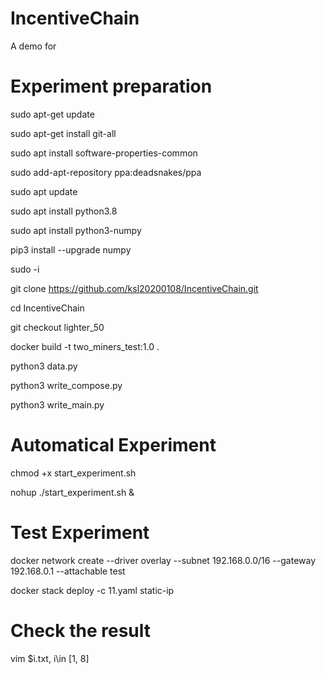 # IncentiveChain
A demo for

# Experiment preparation
sudo apt-get update

sudo apt-get install git-all

sudo apt install software-properties-common

sudo add-apt-repository ppa:deadsnakes/ppa

sudo apt update

sudo apt install python3.8

sudo apt install python3-numpy

pip3 install --upgrade numpy

sudo -i

git clone https://github.com/ksl20200108/IncentiveChain.git

cd IncentiveChain

git checkout lighter_50

docker build -t two_miners_test:1.0 .

python3 data.py

python3 write_compose.py

python3 write_main.py

# Automatical Experiment

chmod +x start_experiment.sh

nohup ./start_experiment.sh &

# Test Experiment

docker network create --driver overlay --subnet 192.168.0.0/16 --gateway 192.168.0.1 --attachable test

docker stack deploy -c 11.yaml static-ip

# Check the result

vim $i.txt, i\in [1, 8]

